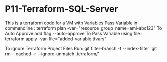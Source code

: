 # P11-Terraform-SQL-Server

This is a terraform code for a VM with Variables
Pass Variable in commandline : terraform plan -var="resource_group_name=ami-abc123" To Auto Approve add flag --auto-approve
To Pass Variable using file : terraform apply -var-file="added-variable.tfvars"

To ignore Terraform Project Files Run: git filter-branch -f --index-filter 'git rm --cached -r --ignore-unmatch .terraform/'
